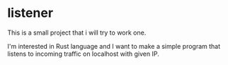 # listener

This is a small project that i will try to work one.

I'm interested in Rust language and I want to make a simple program that listens to incoming traffic on localhost with given IP.
